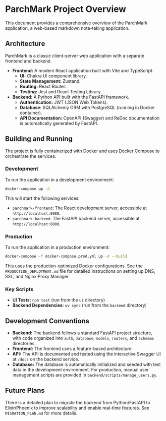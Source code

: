 # ParchMark Project Overview

This document provides a comprehensive overview of the ParchMark application, a web-based markdown note-taking application.

## Architecture

ParchMark is a classic client-server web application with a separate frontend and backend.

*   **Frontend:** A modern React application built with Vite and TypeScript.
    *   **UI:** Chakra UI component library.
    *   **State Management:** Zustand.
    *   **Routing:** React Router.
    *   **Testing:** Jest and React Testing Library.
*   **Backend:** A Python API built with the FastAPI framework.
    *   **Authentication:** JWT (JSON Web Tokens).
    *   **Database:** SQLAlchemy ORM with PostgreSQL (running in Docker container).
    *   **API Documentation:** OpenAPI (Swagger) and ReDoc documentation is automatically generated by FastAPI.

## Building and Running

The project is fully containerized with Docker and uses Docker Compose to orchestrate the services.

### Development

To run the application in a development environment:

```bash
docker-compose up -d
```

This will start the following services:

*   `parchmark-frontend`: The React development server, accessible at `http://localhost:8080`.
*   `parchmark-backend`: The FastAPI backend server, accessible at `http://localhost:8000`.

### Production

To run the application in a production environment:

```bash
docker-compose -f docker-compose.prod.yml up -d --build
```

This uses the production-optimized Docker configurations. See the `PRODUCTION_DEPLOYMENT.md` file for detailed instructions on setting up DNS, SSL, and Nginx Proxy Manager.

### Key Scripts

*   **UI Tests:** `npm test` (run from the `ui` directory)
*   **Backend Dependencies:** `uv sync` (run from the `backend` directory)

## Development Conventions

*   **Backend:** The backend follows a standard FastAPI project structure, with code organized into `auth`, `database`, `models`, `routers`, and `schemas` directories.
*   **Frontend:** The frontend uses a feature-based architecture.
*   **API:** The API is documented and tested using the interactive Swagger UI at `/docs` on the backend service.
*   **Database:** The database is automatically initialized and seeded with test data in the development environment. For production, manual user management scripts are provided in `backend/scripts/manage_users.py`.

## Future Plans

There is a detailed plan to migrate the backend from Python/FastAPI to Elixir/Phoenix to improve scalability and enable real-time features. See `MIGRATION_PLAN.md` for more details.
